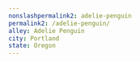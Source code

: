 ```yaml
---
﻿nonslashpermalink2: adelie-penguin
permalink2: /adelie-penguin/
alley: Adelie Penguin
city: Portland
state: Oregon
---
```

